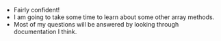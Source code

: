 - Fairly confident!
- I am going to take some time to learn about some other array methods.
- Most of my questions will be answered by looking through documentation I think.